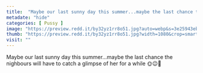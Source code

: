 ```yaml
---
title:  "Maybe our last sunny day this summer...maybe the last chance the nighbours will have to catch a glimpse of her for a while 🌞😉🦋"
metadate: "hide"
categories: [ Pussy ]
image: "https://preview.redd.it/by32yz1rr8o51.jpg?auto=webp&s=3e25943eb3a1b41c0436ca46225bf139be096723"
thumb: "https://preview.redd.it/by32yz1rr8o51.jpg?width=1080&crop=smart&auto=webp&s=9d4c25614b406d8037e2b04766c0f48dc21c0ac6"
visit: ""
---
```

Maybe our last sunny day this summer...maybe the last chance the nighbours will have to catch a glimpse of her for a while 🌞😉🦋
